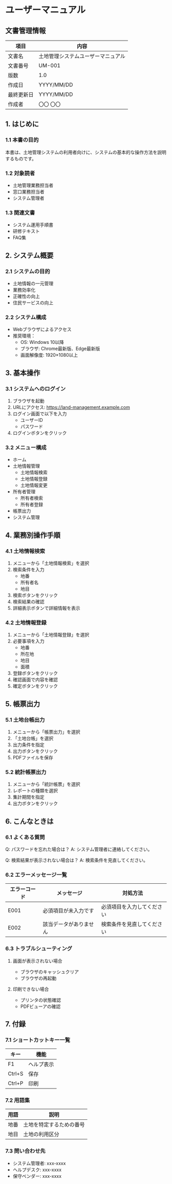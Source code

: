 # ユーザーマニュアル

## 文書管理情報

| 項目 | 内容 |
|------|------|
| 文書名 | 土地管理システムユーザーマニュアル |
| 文書番号 | UM-001 |
| 版数 | 1.0 |
| 作成日 | YYYY/MM/DD |
| 最終更新日 | YYYY/MM/DD |
| 作成者 | 〇〇 〇〇 |

## 1. はじめに

### 1.1 本書の目的
本書は、土地管理システムの利用者向けに、システムの基本的な操作方法を説明するものです。

### 1.2 対象読者
- 土地管理業務担当者
- 窓口業務担当者
- システム管理者

### 1.3 関連文書
- システム運用手順書
- 研修テキスト
- FAQ集

## 2. システム概要

### 2.1 システムの目的
- 土地情報の一元管理
- 業務効率化
- 正確性の向上
- 住民サービスの向上

### 2.2 システム構成
- Webブラウザによるアクセス
- 推奨環境：
  - OS: Windows 10以降
  - ブラウザ: Chrome最新版、Edge最新版
  - 画面解像度: 1920×1080以上

## 3. 基本操作

### 3.1 システムへのログイン
1. ブラウザを起動
2. URLにアクセス: https://land-management.example.com
3. ログイン画面で以下を入力
   - ユーザーID
   - パスワード
4. ログインボタンをクリック

### 3.2 メニュー構成
- ホーム
- 土地情報管理
  - 土地情報検索
  - 土地情報登録
  - 土地情報変更
- 所有者管理
  - 所有者検索
  - 所有者登録
- 帳票出力
- システム管理

## 4. 業務別操作手順

### 4.1 土地情報検索
1. メニューから「土地情報検索」を選択
2. 検索条件を入力
   - 地番
   - 所有者名
   - 地目
3. 検索ボタンをクリック
4. 検索結果の確認
5. 詳細表示ボタンで詳細情報を表示

### 4.2 土地情報登録
1. メニューから「土地情報登録」を選択
2. 必要事項を入力
   - 地番
   - 所在地
   - 地目
   - 面積
3. 登録ボタンをクリック
4. 確認画面で内容を確認
5. 確定ボタンをクリック

## 5. 帳票出力

### 5.1 土地台帳出力
1. メニューから「帳票出力」を選択
2. 「土地台帳」を選択
3. 出力条件を指定
4. 出力ボタンをクリック
5. PDFファイルを保存

### 5.2 統計帳票出力
1. メニューから「統計帳票」を選択
2. レポートの種類を選択
3. 集計期間を指定
4. 出力ボタンをクリック

## 6. こんなときは

### 6.1 よくある質問
Q: パスワードを忘れた場合は？
A: システム管理者に連絡してください。

Q: 検索結果が表示されない場合は？
A: 検索条件を見直してください。

### 6.2 エラーメッセージ一覧
| エラーコード | メッセージ | 対処方法 |
|--------------|------------|----------|
| E001 | 必須項目が未入力です | 必須項目を入力してください |
| E002 | 該当データがありません | 検索条件を見直してください |

### 6.3 トラブルシューティング
1. 画面が表示されない場合
   - ブラウザのキャッシュクリア
   - ブラウザの再起動
   
2. 印刷できない場合
   - プリンタの状態確認
   - PDFビューアの確認

## 7. 付録

### 7.1 ショートカットキー一覧
| キー | 機能 |
|------|------|
| F1 | ヘルプ表示 |
| Ctrl+S | 保存 |
| Ctrl+P | 印刷 |

### 7.2 用語集
| 用語 | 説明 |
|------|------|
| 地番 | 土地を特定するための番号 |
| 地目 | 土地の利用区分 |

### 7.3 問い合わせ先
- システム管理者: xxx-xxxx
- ヘルプデスク: xxx-xxxx
- 保守ベンダー: xxx-xxxx